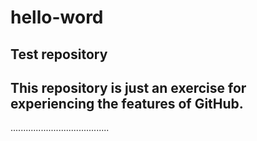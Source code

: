 # hello-word
Test repository
---------------------------------------
This repository is just an exercise for 
experiencing the features of GitHub.
---------------------------------------
.......................................
